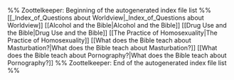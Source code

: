 %% Zoottelkeeper: Beginning of the autogenerated index file list  %%
 [[_Index_of_Questions about Worldview|_Index_of_Questions about Worldview]]
 [[Alcohol and the Bible|Alcohol and the Bible]]
 [[Drug Use and the Bible|Drug Use and the Bible]]
 [[The Practice of Homosexuality|The Practice of Homosexuality]]
 [[What does the Bible teach about Masturbation?|What does the Bible teach about Masturbation?]]
 [[What does the Bible teach about Pornography?|What does the Bible teach about Pornography?]]
%% Zoottelkeeper: End of the autogenerated index file list  %%
